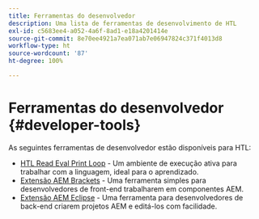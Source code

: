 ```yaml
---
title: Ferramentas do desenvolvedor
description: Uma lista de ferramentas de desenvolvimento de HTL
exl-id: c5683ee4-a052-4a6f-8ad1-e18a4201414e
source-git-commit: 8e70ee4921a7ea071ab7e06947824c371f4013d8
workflow-type: ht
source-wordcount: '87'
ht-degree: 100%

---
```


# Ferramentas do desenvolvedor {#developer-tools}

As seguintes ferramentas de desenvolvedor estão disponíveis para HTL:

* [HTL Read Eval Print Loop](https://github.com/Adobe-Marketing-Cloud/aem-htl-repl) - Um ambiente de execução ativa para trabalhar com a linguagem, ideal para o aprendizado.
* [Extensão AEM Brackets](https://docs.adobe.com/content/help/pt-BR/experience-manager-65/developing/devtools/aem-brackets.html) - Uma ferramenta simples para desenvolvedores de front-end trabalharem em componentes AEM.
* [Extensão AEM Eclipse](https://docs.adobe.com/content/help/pt-BR/experience-manager-65/developing/devtools/aem-eclipse.html) - Uma ferramenta para desenvolvedores de back-end criarem projetos AEM e editá-los com facilidade.
